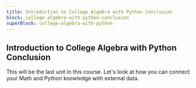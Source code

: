 ```yaml
---
title: Introduction to College Algebra with Python Conclusion
block: college-algebra-with-python-conclusion
superBlock: college-algebra-with-python
---
```


## Introduction to College Algebra with Python Conclusion

This will be the last unit in this course. Let's look at how you can connect your Math and Python knowledge with external data.
